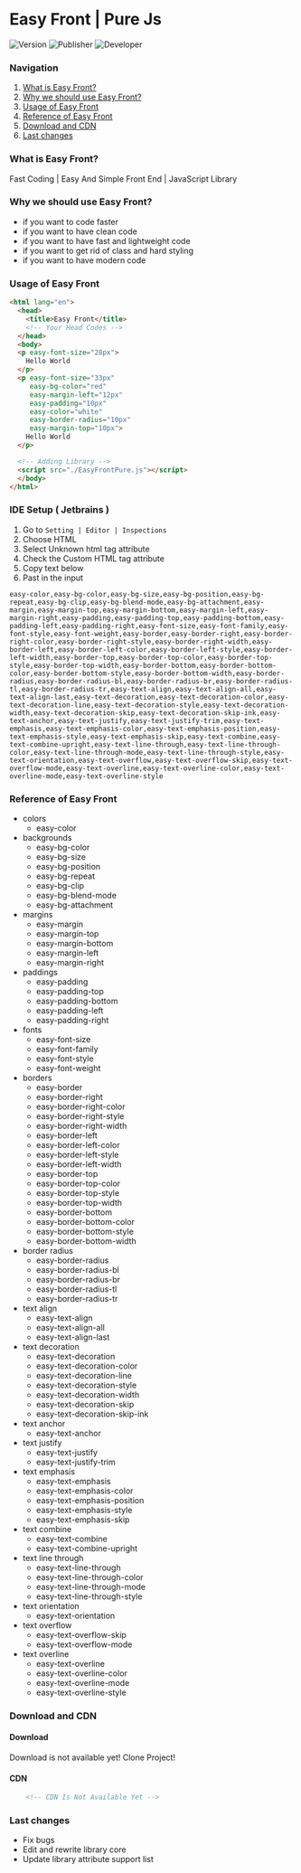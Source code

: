 # Easy Front | Pure Js
![Version](https://img.shields.io/badge/version-v2.0.0-red)
![Publisher](https://img.shields.io/badge/publisher-YasTech-blue)
![Developer](https://img.shields.io/badge/developer-Hossein%20Araghi-white)
### Navigation
1. <a href="#what-is-easy-front">What is Easy Front?</a>
2. <a href="#why-we-should-use-easy-front">Why we should use Easy Front?</a>
3. <a href="#usage-of-easy-front">Usage of Easy Front</a>
4. <a href="#reference-of-easy-front">Reference of Easy Front</a>
5. <a href="#download-and-cdn">Download and CDN</a>
6. <a href="#last-changes">Last changes</a>
### What is Easy Front?
Fast Coding | Easy And Simple Front End | JavaScript Library
### Why we should use Easy Front?
- if you want to code faster
- if you want to have clean code
- if you want to have fast and lightweight code
- if you want to get rid of class and hard styling
- if you want to have modern code
### Usage of Easy Front

```html
<html lang="en">
  <head>
    <title>Easy Front</title>
    <!-- Your Head Codes -->
  </head>
  <body>
  <p easy-font-size="28px">
    Hello World
  </p>
  <p easy-font-size="33px"
     easy-bg-color="red"
     easy-margin-left="12px"
     easy-padding="10px"
     easy-color="white"
     easy-border-radius="10px"
     easy-margin-top="10px">
    Hello World
  </p>

  <!-- Adding Library -->
  <script src="./EasyFrontPure.js"></script>
  </body>
</html>
```
### IDE Setup ( Jetbrains )
1. Go to `Setting | Editor | Inspections`
2. Choose HTML
3. Select Unknown html tag attribute
4. Check the Custom HTML tag attribute
5. Copy text below
6. Past in the input
```text
easy-color,easy-bg-color,easy-bg-size,easy-bg-position,easy-bg-repeat,easy-bg-clip,easy-bg-blend-mode,easy-bg-attachment,easy-margin,easy-margin-top,easy-margin-bottom,easy-margin-left,easy-margin-right,easy-padding,easy-padding-top,easy-padding-bottom,easy-padding-left,easy-padding-right,easy-font-size,easy-font-family,easy-font-style,easy-font-weight,easy-border,easy-border-right,easy-border-right-color,easy-border-right-style,easy-border-right-width,easy-border-left,easy-border-left-color,easy-border-left-style,easy-border-left-width,easy-border-top,easy-border-top-color,easy-border-top-style,easy-border-top-width,easy-border-bottom,easy-border-bottom-color,easy-border-bottom-style,easy-border-bottom-width,easy-border-radius,easy-border-radius-bl,easy-border-radius-br,easy-border-radius-tl,easy-border-radius-tr,easy-text-align,easy-text-align-all,easy-text-align-last,easy-text-decoration,easy-text-decoration-color,easy-text-decoration-line,easy-text-decoration-style,easy-text-decoration-width,easy-text-decoration-skip,easy-text-decoration-skip-ink,easy-text-anchor,easy-text-justify,easy-text-justify-trim,easy-text-emphasis,easy-text-emphasis-color,easy-text-emphasis-position,easy-text-emphasis-style,easy-text-emphasis-skip,easy-text-combine,easy-text-combine-upright,easy-text-line-through,easy-text-line-through-color,easy-text-line-through-mode,easy-text-line-through-style,easy-text-orientation,easy-text-overflow,easy-text-overflow-skip,easy-text-overflow-mode,easy-text-overline,easy-text-overline-color,easy-text-overline-mode,easy-text-overline-style
```
### Reference of Easy Front
- colors
    - easy-color
- backgrounds
    - easy-bg-color
    - easy-bg-size
    - easy-bg-position
    - easy-bg-repeat
    - easy-bg-clip
    - easy-bg-blend-mode
    - easy-bg-attachment
- margins
    - easy-margin
    - easy-margin-top
    - easy-margin-bottom
    - easy-margin-left
    - easy-margin-right
- paddings
    - easy-padding
    - easy-padding-top
    - easy-padding-bottom
    - easy-padding-left
    - easy-padding-right
- fonts
    - easy-font-size
    - easy-font-family
    - easy-font-style
    - easy-font-weight
- borders
    - easy-border
    - easy-border-right
    - easy-border-right-color
    - easy-border-right-style
    - easy-border-right-width
    - easy-border-left
    - easy-border-left-color
    - easy-border-left-style
    - easy-border-left-width
    - easy-border-top
    - easy-border-top-color
    - easy-border-top-style
    - easy-border-top-width
    - easy-border-bottom
    - easy-border-bottom-color
    - easy-border-bottom-style
    - easy-border-bottom-width
- border radius
    - easy-border-radius
    - easy-border-radius-bl
    - easy-border-radius-br
    - easy-border-radius-tl
    - easy-border-radius-tr
- text align
    - easy-text-align
    - easy-text-align-all
    - easy-text-align-last
- text decoration
    - easy-text-decoration
    - easy-text-decoration-color
    - easy-text-decoration-line
    - easy-text-decoration-style
    - easy-text-decoration-width
    - easy-text-decoration-skip
    - easy-text-decoration-skip-ink
- text anchor
    - easy-text-anchor
- text justify
    - easy-text-justify
    - easy-text-justify-trim
- text emphasis
    - easy-text-emphasis
    - easy-text-emphasis-color
    - easy-text-emphasis-position
    - easy-text-emphasis-style
    - easy-text-emphasis-skip
- text combine
    - easy-text-combine
    - easy-text-combine-upright
- text line through
    - easy-text-line-through
    - easy-text-line-through-color
    - easy-text-line-through-mode
    - easy-text-line-through-style
- text orientation
    - easy-text-orientation
- text overflow
    - easy-text-overflow-skip
    - easy-text-overflow-mode
- text overline
    - easy-text-overline
    - easy-text-overline-color
    - easy-text-overline-mode
    - easy-text-overline-style
### Download and CDN
#### Download
Download is not available yet!
Clone Project!
#### CDN
```html
    <!-- CDN Is Not Available Yet -->
```
### Last changes
- Fix bugs
- Edit and rewrite library core
- Update library attribute support list